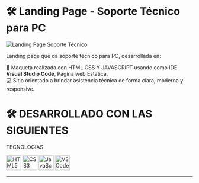 # 🛠️ Landing Page - Soporte Técnico para PC

![Landing Page Soporte Técnico](https://github.com/user-attachments/assets/034b7c2e-79ea-4828-8fdd-97affa2bbd4a)

Landing page que da soporte técnico para PC, desarrollada en:

🎨 Maqueta realizada con HTML CSS Y JAVASCRIPT usando como IDE **Visual Studio Code**, Pagina web Estatica.  
💻 Sitio orientado a brindar asistencia técnica de forma clara, moderna y responsive.

# 🛠️ DESARROLLADO CON LAS SIGUIENTES
TECNOLOGIAS
<p align="left">
  <img src="https://cdn.jsdelivr.net/gh/devicons/devicon/icons/html5/html5-original.svg" alt="HTML5" width="40" height="40"/>
  <img src="https://cdn.jsdelivr.net/gh/devicons/devicon/icons/css3/css3-original.svg" alt="CSS3" width="40" height="40"/>
  <img src="https://cdn.jsdelivr.net/gh/devicons/devicon/icons/javascript/javascript-original.svg" alt="JavaScript" width="40" height="40"/>
  <img src="https://cdn.jsdelivr.net/gh/devicons/devicon/icons/vscode/vscode-original.svg" alt="VSCode" width="40" height="40"/>
</p>

---

